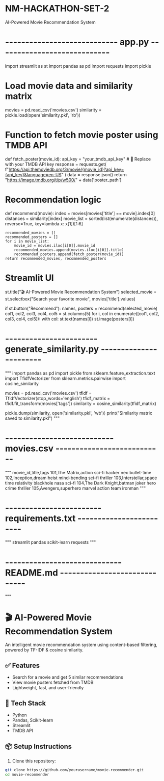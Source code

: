 # NM-HACKATHON-SET-2
AI-Powered Movie Recommendation System

# ---------------------------- app.py ----------------------------
import streamlit as st
import pandas as pd
import requests
import pickle

# Load movie data and similarity matrix
movies = pd.read_csv('movies.csv')
similarity = pickle.load(open('similarity.pkl', 'rb'))

# Function to fetch movie poster using TMDB API
def fetch_poster(movie_id):
    api_key = "your_tmdb_api_key"  # 🔑 Replace with your TMDB API key
    response = requests.get(
        f"https://api.themoviedb.org/3/movie/{movie_id}?api_key={api_key}&language=en-US"
    )
    data = response.json()
    return "https://image.tmdb.org/t/p/w500/" + data['poster_path']

# Recommendation logic
def recommend(movie):
    index = movies[movies['title'] == movie].index[0]
    distances = similarity[index]
    movie_list = sorted(list(enumerate(distances)), reverse=True, key=lambda x: x[1])[1:6]
    
    recommended_movies = []
    recommended_posters = []
    for i in movie_list:
        movie_id = movies.iloc[i[0]].movie_id
        recommended_movies.append(movies.iloc[i[0]].title)
        recommended_posters.append(fetch_poster(movie_id))
    return recommended_movies, recommended_posters

# Streamlit UI
st.title("🎬 AI-Powered Movie Recommendation System")
selected_movie = st.selectbox("Search your favorite movie", movies['title'].values)

if st.button("Recommend"):
    names, posters = recommend(selected_movie)
    col1, col2, col3, col4, col5 = st.columns(5)
    for i, col in enumerate([col1, col2, col3, col4, col5]):
        with col:
            st.text(names[i])
            st.image(posters[i])

# ----------------------- generate_similarity.py -----------------------

"""
import pandas as pd
import pickle
from sklearn.feature_extraction.text import TfidfVectorizer
from sklearn.metrics.pairwise import cosine_similarity

movies = pd.read_csv('movies.csv')
tfidf = TfidfVectorizer(stop_words='english')
tfidf_matrix = tfidf.fit_transform(movies['tags'])
similarity = cosine_similarity(tfidf_matrix)

pickle.dump(similarity, open('similarity.pkl', 'wb'))
print("Similarity matrix saved to similarity.pkl")
"""

# --------------------------- movies.csv ---------------------------
"""
movie_id,title,tags
101,The Matrix,action sci-fi hacker neo bullet-time
102,Inception,dream heist mind-bending sci-fi thriller
103,Interstellar,space time relativity blackhole nasa sci-fi
104,The Dark Knight,batman joker hero crime thriller
105,Avengers,superhero marvel action team ironman
"""

# ------------------------ requirements.txt ------------------------
"""
streamlit
pandas
scikit-learn
requests
"""

# ----------------------------- README.md -----------------------------
"""
# 🎬 AI-Powered Movie Recommendation System

An intelligent movie recommendation system using content-based filtering, powered by TF-IDF & cosine similarity.

## ✅ Features
- Search for a movie and get 5 similar recommendations
- View movie posters fetched from TMDB
- Lightweight, fast, and user-friendly

## 🚀 Tech Stack
- Python
- Pandas, Scikit-learn
- Streamlit
- TMDB API

## 📦 Setup Instructions

1. Clone this repository:
```bash
git clone https://github.com/yourusername/movie-recommender.git
cd movie-recommender
